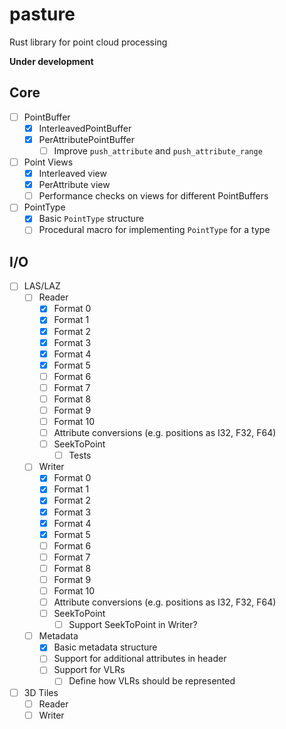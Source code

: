 # pasture

Rust library for point cloud processing

**Under development** 

## Core

- [ ] PointBuffer
    - [x] InterleavedPointBuffer
    - [x] PerAttributePointBuffer
        - [ ] Improve `push_attribute` and `push_attribute_range`
- [ ] Point Views
    - [x] Interleaved view
    - [x] PerAttribute view
    - [ ] Performance checks on views for different PointBuffers
- [ ] PointType
    - [x] Basic `PointType` structure
    - [ ] Procedural macro for implementing `PointType` for a type

## I/O

- [ ] LAS/LAZ
    - [ ] Reader
        - [x] Format 0
        - [x] Format 1
        - [x] Format 2
        - [x] Format 3
        - [x] Format 4
        - [x] Format 5
        - [ ] Format 6
        - [ ] Format 7
        - [ ] Format 8
        - [ ] Format 9
        - [ ] Format 10
        - [ ] Attribute conversions (e.g. positions as I32, F32, F64)
        - [ ] SeekToPoint
            - [ ] Tests
    - [ ] Writer
        - [x] Format 0
        - [x] Format 1
        - [x] Format 2
        - [x] Format 3
        - [x] Format 4
        - [x] Format 5
        - [ ] Format 6
        - [ ] Format 7
        - [ ] Format 8
        - [ ] Format 9
        - [ ] Format 10
        - [ ] Attribute conversions (e.g. positions as I32, F32, F64)
        - [ ] SeekToPoint
            - [ ] Support SeekToPoint in Writer? 
    - [ ] Metadata
        - [x] Basic metadata structure
        - [ ] Support for additional attributes in header
        - [ ] Support for VLRs
            - [ ] Define how VLRs should be represented 
- [ ] 3D Tiles
    - [ ] Reader
    - [ ] Writer